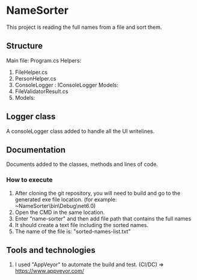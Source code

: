 # NameSorter
  This project is reading the full names from a file and sort them.

## Structure

Main file: Program.cs
Helpers:
  1. FileHelper.cs
  2. PersonHelper.cs
  3. ConsoleLogger : IConsoleLogger
Models: 
  1. FileValidatorResult.cs
  2. Models: 

## Logger class
  A consoleLogger class added to handle all the UI writelines.

## Documentation
  Documents added to the classes, methods and lines of code.

### How to execute

  1. After cloning the git repository, you will need to build and go to the generated exe file location. (for example: ~NameSorter\bin\Debug\net6.0)
  2. Open the CMD in the same location.
  3. Enter "name-sorter" and then add file path that contains the full names
  4. It should create a text file including the sorted names.
  5. The name of the file is: "sorted-names-list.txt"


## Tools and technologies
  1. I used "AppVeyor" to automate the build and test. (CI/DC) => https://www.appveyor.com/
  
  
